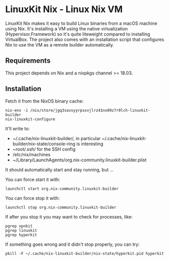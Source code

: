# LinuxKit Nix - Linux Nix VM

LinuxKit Nix makes it easy to build Linux binaries from a macOS machine using
Nix. It's installing a VM using the native virtualization
(Hypervisor.Framework) so it's quite liteweight compared to installing
VirtualBox. The project also comes with an installation script that configures
Nix to use the VM as a remote builder automatically.

## Requirements

This project depends on Nix and a nixpkgs channel >= 18.03.

## Installation

Fetch it from the NixOS binary cache:

    nix-env -i /nix/store/jgq3savsyyrpsxvjlrz41nx09z7r0lch-linuxkit-builder
    nix-linuxkit-configure
    
It'll write to:

 - ~/.cache/nix-linuxkit-builder/, in particular
   ~/.cache/nix-linuxkit-builder/nix-state/console-ring is interesting
 - ~root/.ssh/ for the SSH config
 - /etc/nix/machines
 - ~/Library/LaunchAgents/org.nix-community.linuxkit-builder.plist


It should automatically start and stay running, but ...


You can force start it with:

    launchctl start org.nix-community.linuxkit-builder

You can force stop it with:

    launchctl stop org.nix-community.linuxkit-builder

If after you stop it you may want to check for processes, like:

    pgrep vpnkit
    pgrep linuxkit
    pgrep hyperkit

If something goes wrong and it didn't stop properly, you can try:

    pkill -F ~/.cache/nix-linuxkit-builder/nix-state/hyperkit.pid hyperkit
